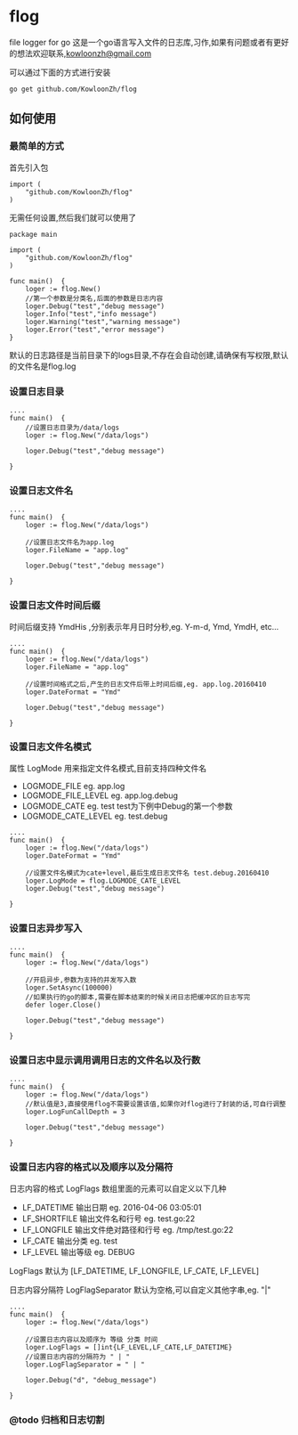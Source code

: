 # flog
file logger for go
这是一个go语言写入文件的日志库,习作,如果有问题或者有更好的想法欢迎联系,kowloonzh@gmail.com

可以通过下面的方式进行安装

```go get github.com/KowloonZh/flog```


## 如何使用

### 最简单的方式

首先引入包

```
import (
	"github.com/KowloonZh/flog"
)
```

无需任何设置,然后我们就可以使用了

```
package main

import (
	"github.com/KowloonZh/flog"
)

func main()  {
	loger := flog.New()
	//第一个参数是分类名,后面的参数是日志内容
	loger.Debug("test","debug message")
	loger.Info("test","info message")
	loger.Warning("test","warning message")
	loger.Error("test","error message")
}
```

默认的日志路径是当前目录下的logs目录,不存在会自动创建,请确保有写权限,默认的文件名是flog.log


### 设置日志目录
```
....
func main()  {
    //设置日志目录为/data/logs
	loger := flog.New("/data/logs")

	loger.Debug("test","debug message")

}
```


### 设置日志文件名
```
....
func main()  {
	loger := flog.New("/data/logs")

	//设置日志文件名为app.log
    loger.FileName = "app.log"

	loger.Debug("test","debug message")

}
```

### 设置日志文件时间后缀
时间后缀支持 YmdHis ,分别表示年月日时分秒,eg. Y-m-d, Ymd, YmdH, etc...
```
....
func main()  {
	loger := flog.New("/data/logs")
    loger.FileName = "app.log"

    //设置时间格式之后,产生的日志文件后带上时间后缀,eg. app.log.20160410
    loger.DateFormat = "Ymd"

	loger.Debug("test","debug message")

}
```

### 设置日志文件名模式
属性 LogMode 用来指定文件名模式,目前支持四种文件名

- LOGMODE_FILE eg. app.log
- LOGMODE_FILE_LEVEL eg. app.log.debug
- LOGMODE_CATE eg. test test为下例中Debug的第一个参数
- LOGMODE_CATE_LEVEL eg. test.debug

```
....
func main()  {
	loger := flog.New("/data/logs")
    loger.DateFormat = "Ymd"

    //设置文件名模式为cate+level,最后生成日志文件名 test.debug.20160410
    loger.LogMode = flog.LOGMODE_CATE_LEVEL
	loger.Debug("test","debug message")

}
```

### 设置日志异步写入


```
....
func main()  {
	loger := flog.New("/data/logs")

	//开启异步,参数为支持的并发写入数
	loger.SetAsync(100000)
	//如果执行的go的脚本,需要在脚本结束的时候关闭日志把缓冲区的日志写完
	defer loger.Close()

	loger.Debug("test","debug message")

}
```

### 设置日志中显示调用调用日志的文件名以及行数


```
....
func main()  {
	loger := flog.New("/data/logs")
    //默认值是3,直接使用flog不需要设置该值,如果你对flog进行了封装的话,可自行调整
    loger.LogFunCallDepth = 3

	loger.Debug("test","debug message")

}
```

### 设置日志内容的格式以及顺序以及分隔符
日志内容的格式 LogFlags 数组里面的元素可以自定义以下几种

-	LF_DATETIME   输出日期 eg. 2016-04-06 03:05:01
-	LF_SHORTFILE  输出文件名和行号 eg. test.go:22
-	LF_LONGFILE   输出文件绝对路径和行号  eg. /tmp/test.go:22
-	LF_CATE       输出分类 eg. test
-	LF_LEVEL      输出等级 eg. DEBUG

LogFlags 默认为 [LF_DATETIME, LF_LONGFILE, LF_CATE, LF_LEVEL]

日志内容分隔符 LogFlagSeparator 默认为空格,可以自定义其他字串,eg. "|"

```
....
func main()  {
	loger := flog.New("/data/logs")

    //设置日志内容以及顺序为 等级 分类 时间
	loger.LogFlags = []int{LF_LEVEL,LF_CATE,LF_DATETIME}
	//设置日志内容的分隔符为 " | "
    loger.LogFlagSeparator = " | "

    loger.Debug("d", "debug_message")

}
```

### @todo 归档和日志切割